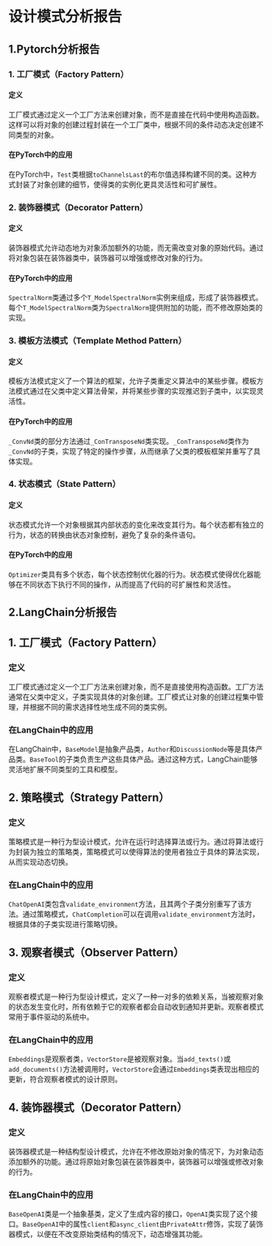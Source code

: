 # 设计模式分析报告

## 1.Pytorch分析报告

### 1. 工厂模式（Factory Pattern）
#### 定义
工厂模式通过定义一个工厂方法来创建对象，而不是直接在代码中使用构造函数。这样可以将对象的创建过程封装在一个工厂类中，根据不同的条件动态决定创建不同类型的对象。
#### 在PyTorch中的应用
在PyTorch中，`Test`类根据`toChannelsLast`的布尔值选择构建不同的类。这种方式封装了对象创建的细节，使得类的实例化更具灵活性和可扩展性。

### 2. 装饰器模式（Decorator Pattern）
#### 定义
装饰器模式允许动态地为对象添加额外的功能，而无需改变对象的原始代码。通过将对象包装在装饰器类中，装饰器可以增强或修改对象的行为。
#### 在PyTorch中的应用
`SpectralNorm`类通过多个`T_ModelSpectralNorm`实例来组成，形成了装饰器模式。每个`T_ModelSpectralNorm`类为`SpectralNorm`提供附加的功能，而不修改原始类的实现。

### 3. 模板方法模式（Template Method Pattern）
#### 定义
模板方法模式定义了一个算法的框架，允许子类重定义算法中的某些步骤。模板方法模式通过在父类中定义算法骨架，并将某些步骤的实现推迟到子类中，以实现灵活性。
#### 在PyTorch中的应用
`_ConvNd`类的部分方法通过`_ConTransposeNd`类实现。`_ConTransposeNd`类作为`_ConvNd`的子类，实现了特定的操作步骤，从而继承了父类的模板框架并重写了具体实现。

### 4. 状态模式（State Pattern）
#### 定义
状态模式允许一个对象根据其内部状态的变化来改变其行为。每个状态都有独立的行为，状态的转换由状态对象控制，避免了复杂的条件语句。
#### 在PyTorch中的应用
`Optimizer`类具有多个状态，每个状态控制优化器的行为。状态模式使得优化器能够在不同状态下执行不同的操作，从而提高了代码的可扩展性和灵活性。

## 2.LangChain分析报告

## 1. 工厂模式（Factory Pattern）
### 定义
工厂模式通过定义一个工厂方法来创建对象，而不是直接使用构造函数。工厂方法通常在父类中定义，子类实现具体的对象创建。工厂模式让对象的创建过程集中管理，并根据不同的需求选择性地生成不同的类实例。
### 在LangChain中的应用
在LangChain中，`BaseModel`是抽象产品类，`Author`和`DiscussionNode`等是具体产品类。`BaseTool`的子类负责生产这些具体产品。通过这种方式，LangChain能够灵活地扩展不同类型的工具和模型。

## 2. 策略模式（Strategy Pattern）
### 定义
策略模式是一种行为型设计模式，允许在运行时选择算法或行为。通过将算法或行为封装为独立的策略类，策略模式可以使得算法的使用者独立于具体的算法实现，从而实现动态切换。
### 在LangChain中的应用
`ChatOpenAI`类包含`validate_environment`方法，且其两个子类分别重写了该方法。通过策略模式，`ChatCompletion`可以在调用`validate_environment`方法时，根据具体的子类实现进行策略切换。

## 3. 观察者模式（Observer Pattern）
### 定义
观察者模式是一种行为型设计模式，定义了一种一对多的依赖关系，当被观察对象的状态发生变化时，所有依赖于它的观察者都会自动收到通知并更新。观察者模式常用于事件驱动的系统中。
### 在LangChain中的应用
`Embeddings`是观察者类，`VectorStore`是被观察对象。当`add_texts()`或`add_documents()`方法被调用时，`VectorStore`会通过`Embeddings`类表现出相应的更新，符合观察者模式的设计原则。

## 4. 装饰器模式（Decorator Pattern）
### 定义
装饰器模式是一种结构型设计模式，允许在不修改原始对象的情况下，为对象动态添加额外的功能。通过将原始对象包装在装饰器类中，装饰器可以增强或修改对象的行为。
### 在LangChain中的应用
`BaseOpenAI`类是一个抽象基类，定义了生成内容的接口，`OpenAI`类实现了这个接口。`BaseOpenAI`中的属性`client`和`async_client`由`PrivateAttr`修饰，实现了装饰器模式，以便在不改变原始类结构的情况下，动态增强其功能。